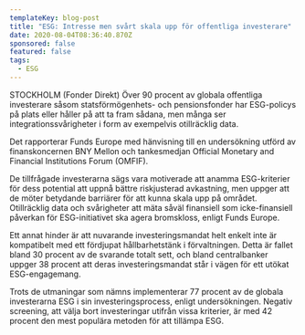 ```yaml
---
templateKey: blog-post
title: "ESG: Intresse men svårt skala upp för offentliga investerare"
date: 2020-08-04T08:36:40.870Z
sponsored: false
featured: false
tags:
  - ESG
---
```

STOCKHOLM (Fonder Direkt) Över 90 procent av globala offentliga investerare såsom statsförmögenhets- och pensionsfonder har ESG-policys på plats eller håller på att ta fram sådana, men många ser integrationssvårigheter i form av exempelvis otillräcklig data.

Det rapporterar Funds Europe med hänvisning till en undersökning utförd av finanskoncernen BNY Mellon och tankesmedjan Official Monetary and Financial Institutions Forum (OMFIF).

De tillfrågade investerarna sägs vara motiverade att anamma ESG-kriterier för dess potential att uppnå bättre riskjusterad avkastning, men uppger att de möter betydande barriärer för att kunna skala upp på området. Otillräcklig data och svårigheter att mäta såväl finansiell som icke-finansiell påverkan för ESG-initiativet ska agera bromskloss, enligt Funds Europe.

Ett annat hinder är att nuvarande investeringsmandat helt enkelt inte är kompatibelt med ett fördjupat hållbarhetstänk i förvaltningen. Detta är fallet bland 30 procent av de svarande totalt sett, och bland centralbanker uppger 38 procent att deras investeringsmandat står i vägen för ett utökat ESG-engagemang.

Trots de utmaningar som nämns implementerar 77 procent av de globala investerarna ESG i sin investeringsprocess, enligt undersökningen. Negativ screening, att välja bort investeringar utifrån vissa kriterier, är med 42 procent den mest populära metoden för att tillämpa ESG.